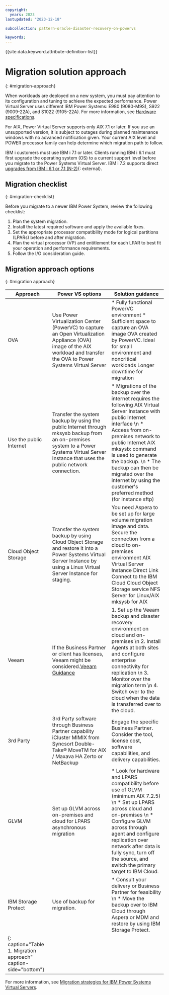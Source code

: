 ```yaml
---
copyright:
  years: 2023
lastupdated: "2023-12-18"

subcollection: pattern-oracle-disaster-recovery-on-powervs

keywords:
---
```

{{site.data.keyword.attribute-definition-list}}

# Migration solution approach
{: #migration-approach}

When workloads are deployed on a new system, you must pay attention to its configuration and tuning to achieve the expected performance. Power Virtual Server uses different IBM Power Systems: E980 (9080-M9S), S922 (9009-22A), and S1022 (9105-22A). For more information, see [Hardware specifications](/docs/power-iaas?topic=power-iaas-about-virtual-server#hardware-specifications).

For AIX, Power Virtual Server supports only AIX 7.1 or later. If you use an unsupported version, it is subject to outages during planned maintenance windows with no advanced notification given. Your current AIX level and POWER processor family can help determine which migration path to follow.

IBM i customers must use IBM i 7.1 or later. Clients running IBM i 6.1 must first upgrade the operating system (OS) to a current support level before you migrate to the Power Systems Virtual Server. IBM i 7.2 supports direct [upgrades from IBM i 6.1 or 7.1 (N-2)](https://www.ibm.com/support/knowledgecenter/ssw_ibm_i_72/rzahc/fastpathrzahc.htm){: external}.

## Migration checklist
{: #migration-checklist}

Before you migrate to a newer IBM Power System, review the following checklist:

1.  Plan the system migration.
1.  Install the latest required software and apply the available fixes.
1.  Set the appropriate processor compatibility mode for logical partitions (LPARs) before and after migration.
1.  Plan the virtual processor (VP) and entitlement for each LPAR to best fit your operation and performance requirements.
1.  Follow the I/O consideration guide.

## Migration approach options
{: #migration approach}

| Approach                                                        | Power VS options                                                                                                                                                                             | Solution guidance                                                                                                                                                                                                                                                                                                                                              |
| --------------------------------------------------------------- | -------------------------------------------------------------------------------------------------------------------------------------------------------------------------------------------- | -------------------------------------------------------------------------------------------------------------------------------------------------------------------------------------------------------------------------------------------------------------------------------------------------------------------------------------------------------------- |
| OVA                                                             | Use Power Virtualization Center (PowerVC) to capture an Open Virtualization Appliance (OVA) image of the AIX workload and transfer the OVA to Power Systems Virtual Server                   | * Fully functional PowerVC environment * Sufficient space to capture an OVA image OVA created by PowerVC. Ideal for small environment and noncritical workloads Longer downtime for migration                                                                                                                                                           |
| Use the public Internet                                         | Transfer the system backup by using the public Internet through mksysb backup from an on-premises system to a Power Systems Virtual Server Instance that uses the public network connection. | * Migrations of the backup over the internet requires the following AIX Virtual Server Instance with public Internet interface \n * Access from on-premises network to public Internet AIX mksysb: command is used to generate the backup. \n * The backup can then be migrated over the internet by using the customer's preferred method (for instance sftp) |
| Cloud Object Storage                                            | Transfer the system backup by using Cloud Object Storage and restore it into a Power Systems Virtual Server Instance by using a Linux Virtual Server Instance for staging.                   | You need Aspera to be set up for large volume migration image and data. Secure the connection from a cloud to on-premises environment AIX Virtual Server Instance Direct Link Connect to the IBM Cloud Cloud Object Storage service NFS Server for Linux/AIX mksysb for AIX                                                                                    |
| Veeam                                                           | If the Business Partner or client has licenses, Veeam might be considered.[Veeam Guidance](https://helpcenter.veeam.com/docs/agentforaix/userguide/about.html?ver=40)                           | 1. Set up the Veeam backup and disaster recovery environment on cloud and on-premises \n 2. Install Agents at both sites and configure enterprise connectivity for replication \n 3. Monitor over the migration term \n 4. Switch over to the cloud when the data is transferred over to the cloud.                                                            |
| 3rd Party                                                       | 3rd Party software through Business Partner capability iCluster MIMIX from Syncsort Double-Take® MoveTM for AIX / Maxava HA Zerto or NetBackup                                              | Engage the specific Business Partner. Consider the tool, license cost, software capabilities, and delivery capabilities.                                                                                                                                                                                                                                       |
| GLVM                                                            | Set up GLVM across on-premises and cloud for LPARS asynchronous migration                                                                                                                    | * Look for hardware and LPARS compatibility before use of GLVM (minimum AIX 7.2.5) \n * Set up LPARS across cloud and on-premises \n * Configure GLVM across through agent and configure replication over network after data is fully sync, turn off the source, and switch the primary target to IBM Cloud.                                                   |
| IBM Storage Protect                                             | Use of backup for migration.                                                                                                                                                                 | * Consult your delivery or Business Partner for feasibility \n * Move the backup over to IBM Cloud through Aspera or MDM and restore by using IBM Storage Protect.                                                                                                                                                                                             |
| {: caption="Table 1. Migration approach" caption-side="bottom"} |                                                                                                                                                                                              |                                                                                                                                                                                                                                                                                                                                                                |

For more information, see [Migration strategies for IBM Power Systems Virtual Servers](/docs/power-iaas?topic=power-iaas-migration-strategies-power).

